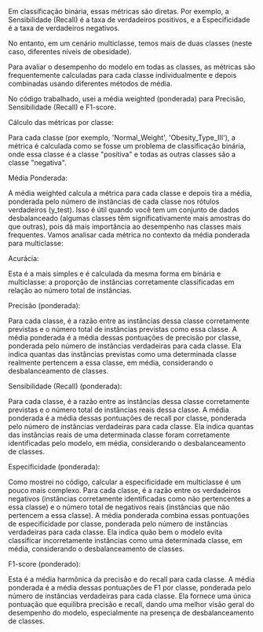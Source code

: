 Em classificação binária, essas métricas são diretas. Por exemplo, a Sensibilidade (Recall) é a taxa de verdadeiros positivos, e a Especificidade é a taxa de verdadeiros negativos.

No entanto, em um cenário multiclasse, temos mais de duas classes (neste caso, diferentes níveis de obesidade).

Para avaliar o desempenho do modelo em todas as classes, as métricas são frequentemente calculadas para cada classe individualmente e depois combinadas usando diferentes métodos de média.

No código trabalhado, usei a média weighted (ponderada) para Precisão, Sensibilidade (Recall) e F1-score.

Cálculo das métricas por classe: 

Para cada classe (por exemplo, 'Normal_Weight', 'Obesity_Type_III'), a métrica é calculada como se fosse um problema de classificação binária, onde essa classe é a classe "positiva" e todas as outras classes são a classe "negativa".

Média Ponderada: 

A média weighted calcula a métrica para cada classe e depois tira a média, ponderada pelo número de instâncias de cada classe nos rótulos verdadeiros (y_test). 
Isso é útil quando você tem um conjunto de dados desbalanceado (algumas classes têm significativamente mais amostras do que outras), pois dá mais importância ao desempenho nas classes mais frequentes.
Vamos analisar cada métrica no contexto da média ponderada para multiclasse:

Acurácia: 

Esta é a mais simples e é calculada da mesma forma em binária e multiclasse: a proporção de instâncias corretamente classificadas em relação ao número total de instâncias.

Precisão (ponderada): 

Para cada classe, é a razão entre as instâncias dessa classe corretamente previstas e o número total de instâncias previstas como essa classe. 
A média ponderada é a média dessas pontuações de precisão por classe, ponderada pelo número de instâncias verdadeiras para cada classe. 
Ela indica quantas das instâncias previstas como uma determinada classe realmente pertencem a essa classe, em média, considerando o desbalanceamento de classes.

Sensibilidade (Recall) (ponderada): 

Para cada classe, é a razão entre as instâncias dessa classe corretamente previstas e o número total de instâncias reais dessa classe. 
A média ponderada é a média dessas pontuações de recall por classe, ponderada pelo número de instâncias verdadeiras para cada classe. 
Ela indica quantas das instâncias reais de uma determinada classe foram corretamente identificadas pelo modelo, em média, considerando o desbalanceamento de classes.

Especificidade (ponderada): 

Como mostrei no código, calcular a especificidade em multiclasse é um pouco mais complexo. 
Para cada classe, é a razão entre os verdadeiros negativos (instâncias corretamente identificadas como não pertencentes a essa classe) e o número total de negativos reais (instâncias que não pertencem a essa classe). 
A média ponderada combina essas pontuações de especificidade por classe, ponderada pelo número de instâncias verdadeiras para cada classe. 
Ela indica quão bem o modelo evita classificar incorretamente instâncias como uma determinada classe, em média, considerando o desbalanceamento de classes.

F1-score (ponderado): 

Esta é a média harmônica da precisão e do recall para cada classe. A média ponderada é a média dessas pontuações de F1 por classe, ponderada pelo número de instâncias verdadeiras para cada classe. 
Ela fornece uma única pontuação que equilibra precisão e recall, dando uma melhor visão geral do desempenho do modelo, especialmente na presença de desbalanceamento de classes.
